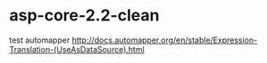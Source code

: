 # asp-core-2.2-clean
test automapper http://docs.automapper.org/en/stable/Expression-Translation-(UseAsDataSource).html
